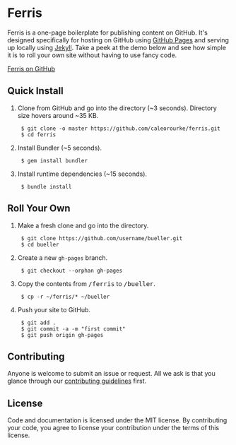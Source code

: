 # Ferris

Ferris is a one-page boilerplate for publishing content on GitHub. It's designed specifically for hosting on GitHub using [GitHub Pages](http://pages.github.com) and serving up locally using [Jekyll](http://jekyllrb.com). Take a peek at the demo below and see how simple it is to roll your own site without having to use fancy code.

<a href="http://caleorourke.github.io/ferris" target="_blank">Ferris on GitHub</a>


## Quick Install

1. Clone from GitHub and go into the directory (~3 seconds). Directory size hovers around ~35 KB.

        $ git clone -o master https://github.com/caleorourke/ferris.git
        $ cd ferris


2. Install Bundler (~5 seconds).

        $ gem install bundler


3. Install runtime dependencies (~15 seconds).

        $ bundle install


## Roll Your Own

1. Make a fresh clone and go into the directory.

        $ git clone https://github.com/username/bueller.git
        $ cd bueller

2. Create a new `gh-pages` branch.

        $ git checkout --orphan gh-pages

3. Copy the contents from <samp>/ferris</samp> to <samp>/bueller</samp>.

        $ cp -r ~/ferris/* ~/bueller

4. Push your site to GitHub.

        $ git add .
        $ git commit -a -m "first commit"
        $ git push origin gh-pages


## Contributing

Anyone is welcome to submit an issue or request. All we ask is that you glance through our [contributing guidelines](CONTRIBUTING.md) first.


## License

Code and documentation is licensed under the MIT license. By contributing your code, you agree to license your contribution under the terms of this license.

